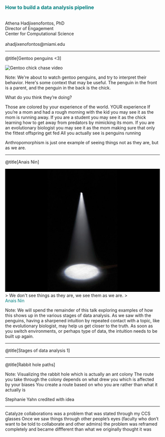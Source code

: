 ### <font color="#008080"> How to build a data analysis pipeline </font>

<br>
Athena Hadjixenofontos, PhD
<br>
Director of Engagement
<br>
Center for Computational Science
<br><br>
ahadjixenofontos@miami.edu
<br>

---

@title[Gentoo penguins <3]

![Gentoo chick chase video](https://www.instagram.com/p/BfY0z66AtIG/?hl=en&taken-by=natgeotravel)

Note:
We're about to watch gentoo penguins, and try to interpret their behavior. Here's some context that may be useful. The penguin in the front is a parent, and the penguin in the back is the chick. 

What do you think they’re doing?

Those are colored by your experience of the world. YOUR experience
If you’re a mom and had a rough morning with the kid you may see it as the mom is running away. 
If you are a student you may see it as the chick learning how to get away from predators by mimicking its mom.
If you are an evolutionary biologist you may see it as the mom making sure that only the fittest offspring get fed
All you actually see is penguins running

Anthropomorphism is just one example of seeing things not as they are, but as we are. 

---

@title[Anais Nin]

<img src="images/spotlight.png" height="400">
> We don't see things as they are, we see them as we are. 
> <br> <font color="#008080">Anais Nin </font>


Note:
We will spend the remainder of this talk exploring examples of how this shows up in the various stages of data analysis. 
As we saw with the penguins, having a sharpened intuition by repeated contact with a topic, like the evolutionary biologist, may help us get closer to the truth. As soon as you switch environments, or perhaps type of data, the intuition needs to be built up again. 

---

@title[Stages of data analysis 1]

---

@title[Rabbit hole paths]



Note:
Visualizing the rabbit hole which is actually an ant colony
The route you take through the colony depends on what drew you which is affected by your biases
You create a route based on who you are rather than what it actually is

Stephanie Yahn credited with idea

---

Catalyze collaborations was a problem that was stated through my CCS glasses
Once we saw things through other people’s eyes (faculty who don’t want to be told to collaborate and other admins) the problem was reframed completely and became diffferent than what we originally thought it was

